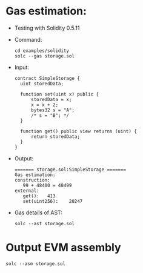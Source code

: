 # Gas estimation:

  - Testing with Solidity 0.5.11

  - Command:

    ```
    cd examples/solidity
    solc --gas storage.sol
    ```

  - Input:

    ```
    contract SimpleStorage {
      uint storedData;

      function set(uint x) public {
          storedData = x;
          x = x + 2;
          bytes32 s = "A";
          /* s = "B"; */
      }

      function get() public view returns (uint) {
          return storedData;
      }
    }
    ```

  - Output:

    ```
    ======= storage.sol:SimpleStorage =======
    Gas estimation:
    construction:
       99 + 48400 = 48499
    external:
       get():	413
       set(uint256):	20247
    ```
  - Gas details of AST:

    ```
    solc --ast storage.sol
    ```

# Output EVM assembly

  ```
  solc --asm storage.sol
  ```
